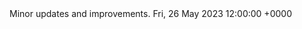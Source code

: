 <?xml version="1.0" encoding="utf-8"?>
<rss version="2.0" xmlns:sparkle="http://www.andymatuschak.org/xml-namespaces/sparkle">
    <channel>
        <title>eBixi</title>
        <item>
            <title>Version 1.6.24</title>
            <description>Minor updates and improvements.</description>
            <pubDate>Fri, 26 May 2023 12:00:00 +0000</pubDate>
            <enclosure url="https://play.google.com/store/apps/details?id=com.ebixi.ebiximobile" sparkle:version="1.6.240" sparkle:os="android" />
            <enclosure url="https://apps.apple.com/us/app/ebixi/id1670057128" sparkle:version="1.6.24" sparkle:os="ios" />
        </item>
    </channel>
</rss>
